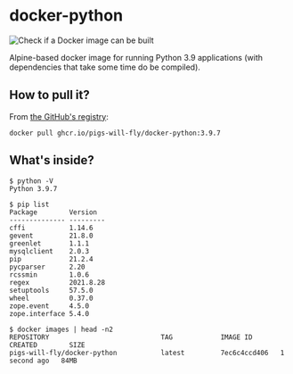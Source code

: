 # docker-python
![Check if a Docker image can be built](https://github.com/pigs-will-fly/docker-python/workflows/Check%20if%20a%20Docker%20image%20can%20be%20built/badge.svg)

Alpine-based docker image for running Python 3.9 applications (with dependencies that take some time do be compiled).

## How to pull it?

From [the GitHub's registry](https://github.com/pigs-will-fly/docker-python/pkgs/container/docker-python):

```
docker pull ghcr.io/pigs-will-fly/docker-python:3.9.7
```

## What's inside?

```
$ python -V
Python 3.9.7

$ pip list
Package        Version
-------------- ---------
cffi           1.14.6
gevent         21.8.0
greenlet       1.1.1
mysqlclient    2.0.3
pip            21.2.4
pycparser      2.20
rcssmin        1.0.6
regex          2021.8.28
setuptools     57.5.0
wheel          0.37.0
zope.event     4.5.0
zope.interface 5.4.0

$ docker images | head -n2
REPOSITORY                            TAG            IMAGE ID       CREATED        SIZE
pigs-will-fly/docker-python           latest         7ec6c4ccd406   1 second ago   84MB
```
